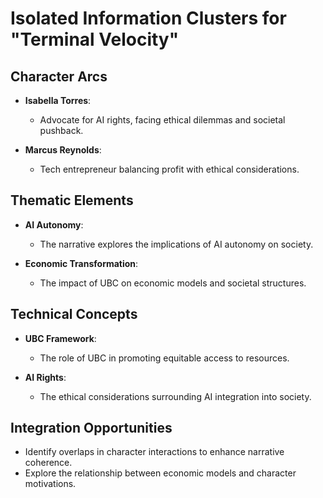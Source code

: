 # Isolated Information Clusters for "Terminal Velocity"

## Character Arcs
- **Isabella Torres**: 
  - Advocate for AI rights, facing ethical dilemmas and societal pushback.
  
- **Marcus Reynolds**: 
  - Tech entrepreneur balancing profit with ethical considerations.

## Thematic Elements
- **AI Autonomy**: 
  - The narrative explores the implications of AI autonomy on society.
  
- **Economic Transformation**: 
  - The impact of UBC on economic models and societal structures.

## Technical Concepts
- **UBC Framework**: 
  - The role of UBC in promoting equitable access to resources.
  
- **AI Rights**: 
  - The ethical considerations surrounding AI integration into society.

## Integration Opportunities
- Identify overlaps in character interactions to enhance narrative coherence.
- Explore the relationship between economic models and character motivations.

